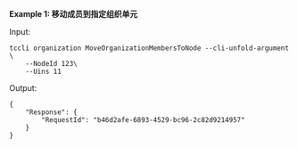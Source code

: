 **Example 1: 移动成员到指定组织单元**



Input: 

```
tccli organization MoveOrganizationMembersToNode --cli-unfold-argument  \
    --NodeId 123\
    --Uins 11
```

Output: 
```
{
    "Response": {
        "RequestId": "b46d2afe-6893-4529-bc96-2c82d9214957"
    }
}
```

